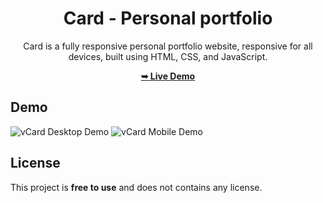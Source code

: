 <div align="center">

# Card - Personal portfolio

Card is a fully responsive personal portfolio website, responsive for all devices, built using HTML, CSS, and JavaScript.

 <a href="https://cubeyu.github.io/vCard-personal-portfolio/"><strong>➥ Live Demo</strong></a> 
 
 </div>
 
## Demo

![vCard Desktop Demo](./website-demo-image/desktop.png "Desktop Demo")
![vCard Mobile Demo](./website-demo-image/mobile.png "Mobile Demo")


## License

This project is **free to use** and does not contains any license.

